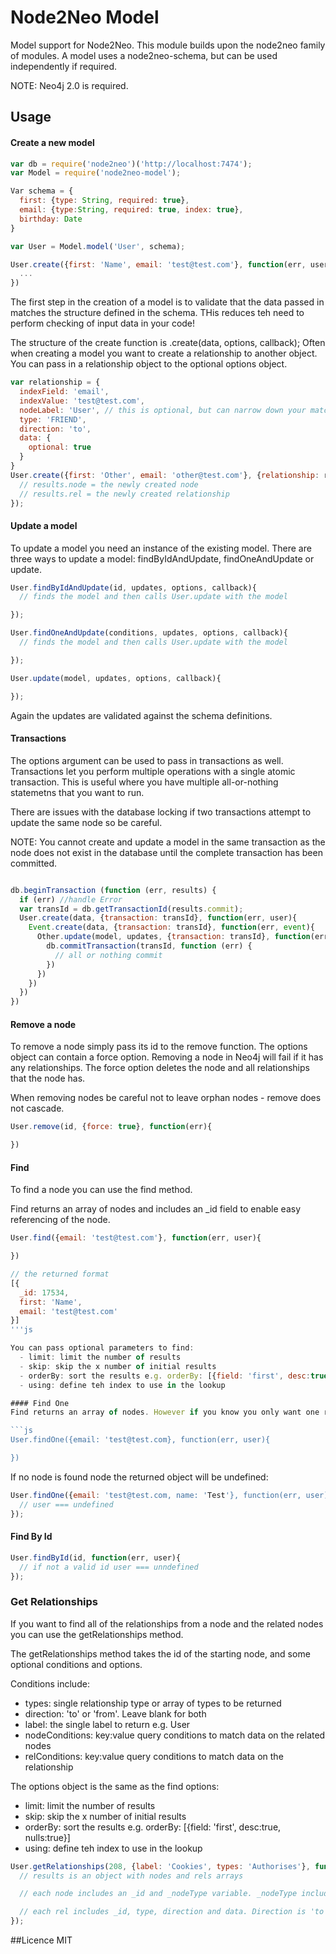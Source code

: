 # Node2Neo Model

Model support for Node2Neo. This module builds upon the node2neo family of modules.
A model uses a node2neo-schema, but can be used independently if required.

NOTE: Neo4j 2.0 is required.

## Usage

#### Create a new model

```js
var db = require('node2neo')('http://localhost:7474');
var Model = require('node2neo-model');

Var schema = {
  first: {type: String, required: true},
  email: {type:String, required: true, index: true},
  birthday: Date
}

var User = Model.model('User', schema);

User.create({first: 'Name', email: 'test@test.com'}, function(err, user){
  ...
})
```
The first step in the creation of a model is to validate that the data passed in matches the structure defined in the schema. THis reduces teh need to perform checking of input data in your code!


The structure of the create function is .create(data, options, callback);
Often when creating a model you want to create a relationship to another object. You can pass in a relationship object to the optional options object.

```js
var relationship = {
  indexField: 'email',
  indexValue: 'test@test.com',
  nodeLabel: 'User', // this is optional, but can narrow down your matched results
  type: 'FRIEND',
  direction: 'to',
  data: {
    optional: true
  }
}
User.create({first: 'Other', email: 'other@test.com'}, {relationship: relationship}, function(err, results){
  // results.node = the newly created node
  // results.rel = the newly created relationship
});
```

#### Update a model
To update a model you need an instance of the existing model. There are three ways to update a model: findByIdAndUpdate, findOneAndUpdate or update.

```js
User.findByIdAndUpdate(id, updates, options, callback){
  // finds the model and then calls User.update with the model

});

User.findOneAndUpdate(conditions, updates, options, callback){
  // finds the model and then calls User.update with the model

});

User.update(model, updates, options, callback){

});
```

Again the updates are validated against the schema definitions.


#### Transactions
The options argument can be used to pass in transactions as well. Transactions let you perform multiple operations with a single atomic transaction. This is useful where you have multiple all-or-nothing statemetns that you want to run.

There are issues with the database locking if two transactions attempt to update the same node so be careful.

NOTE: You cannot create and update a model in the same transaction as the node does not exist in the database until the complete transaction has been committed.

```js

db.beginTransaction (function (err, results) {
  if (err) //handle Error
  var transId = db.getTransactionId(results.commit);
  User.create(data, {transaction: transId}, function(err, user){
    Event.create(data, {transaction: transId}, function(err, event){
      Other.update(model, updates, {transaction: transId}, function(err, other){
        db.commitTransaction(transId, function (err) {
          // all or nothing commit
        })
      })
    })
  })
})
```

#### Remove a node
To remove a node simply pass its id to the remove function. The options object can contain a force option. Removing a node in Neo4j will fail if it has any relationships. The force option deletes the node and all relationships that the node has.

When removing nodes be careful not to leave orphan nodes - remove does not cascade.

```js
User.remove(id, {force: true}, function(err){

})
```

#### Find
To find a node you can use the find method.

Find returns an array of nodes and includes an _id field to enable easy referencing of the node.

```js
User.find({email: 'test@test.com'}, function(err, user){

})

// the returned format
[{
  _id: 17534,
  first: 'Name',
  email: 'test@test.com'
}]
'''js

You can pass optional parameters to find:
  - limit: limit the number of results
  - skip: skip the x number of initial results
  - orderBy: sort the results e.g. orderBy: [{field: 'first', desc:true, nulls:true}]
  - using: define teh index to use in the lookup

#### Find One
Find returns an array of nodes. However if you know you only want one result you can use findOne. This method does not validate that there is only one result though, if there are multiple results only the first result will be returned.

```js
User.findOne({email: 'test@test.com}, function(err, user){

})
```

If no node is found node the returned object will be undefined:
```js
User.findOne({email: 'test@test.com, name: 'Test'}, function(err, user){
  // user === undefined
});
```

#### Find By Id
```js
User.findById(id, function(err, user){
  // if not a valid id user === unndefined
});
```

### Get Relationships
If you want to find all of the relationships from a node and the related nodes you can use the getRelationships method.

The getRelationships method takes the id of the starting node, and some optional conditions and options.

Conditions include:
  - types: single relationship type or array of types to be returned
  - direction: 'to' or 'from'. Leave blank for both
  - label: the single label to return e.g. User
  - nodeConditions: key:value query conditions to match data on the related nodes
  - relConditions: key:value query conditions to match data on the relationship

The options object is the same as the find options:
  - limit: limit the number of results
  - skip: skip the x number of initial results
  - orderBy: sort the results e.g. orderBy: [{field: 'first', desc:true, nulls:true}]
  - using: define teh index to use in the lookup

```js
User.getRelationships(208, {label: 'Cookies', types: 'Authorises'}, function(err, results){
  // results is an object with nodes and rels arrays

  // each node includes an _id and _nodeType variable. _nodeType includes the label of the node

  // each rel includes _id, type, direction and data. Direction is 'to or 'from'. type is the relationship type, and data contains any data on the relationship.
});
```

##Licence
MIT